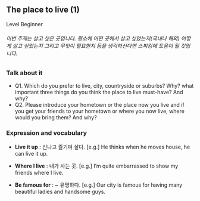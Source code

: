 ## The place to live (1)
Level Beginner
###### 이번 주제는 살고 싶은 곳입니다. 평소에 어떤 곳에서 살고 싶었는지(국내나 해외) 어떻게 살고 싶었는지 그리고 무엇이 필요한지 등을 생각하신다면 스피킹에 도움이 될 것입니다.

### Talk about it
- Q1. Which do you prefer to live, city, countryside or suburbs? Why? what important three things do you think the place to live must-have? And why?- Q2. Please introduce your hometown or the place now you live and if you get your friends to your hometown or where you now live, where would you bring them? And why?
### Expression and vocabulary
- **Live it up** : 신나고 즐기며 살다.
[e.g.] He thinks when he moves house, he can live it up.

- **Where I live** : 내가 사는 곳.
[e.g.] I’m quite embarrassed to show my friends where I live.

- **Be famous for** : ~ 유명하다.
[e.g.] Our city is famous for having many beautiful ladies and handsome guys.


